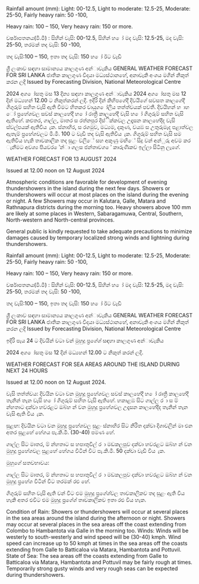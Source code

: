 Rainfall amount (mm): Light: 00-12.5, Light to moderate: 12.5-25, Moderate: 25-50, Fairly heavy rain: 50 -100,

Heavy rain: 100 – 150, Very heavy rain: 150 or more.

වර්ෂාපතනය(මි.මී) : සිහින් වැසි: 00-12.5, සිහින් හ ෝ මද වැසි: 12.5-25, මද වැසි: 25-50, තරමක් තද වැසි: 50 -100,

තද වැසි:100 – 150, ඉතා තද වැසි: 150 හ ෝ ඊට වැඩි

ශ්‍රී ලංකාව සඳහා සාමාන්‍යය කාලගුණ අන්‍ාවැකිය GENERAL WEATHER FORECAST FOR SRI LANKA ජාතික කාලගුණ විදයා මධ්‍යස්ථානහේ, අනාවැකි අංශය මගින් නිකුත් කරන ලදි Issued by Forecasting Division, National Meteorological Centre

2024 අග ෝසතු මස 13 දින්‍ය සඳහා කාලගුණ අන්‍ාවැකිය 2024 අග ෝසතු මස 12 දින්‍ මධ්‍යහන්‍ 12.00 ට නිකුත්කරන්‍ ලදි. ඉදිරි දින්‍ කිහිපගේදී දිවයිගේ සවසත කාලගේදී ගිගුරුම් සහිත වැසි ඇති වීමට හිතකර වායුග ෝලීය තත්ත්වයක් පවතී. දිවයිහන් හ ාහ ෝ ප්‍රහේශවල සවස් කාලහේදී හ ෝ රාත්‍රී කාලහේදී වැසි හ ෝ ගිගුරුම් සහිත වැසි ඇතිහේ. කළුතර, ගාල්ල, මාතර ස රත්නපුර දිස්ික්කවල උදෑසන කාලහේදීද වැසි ස්වල්පයක් ඇතිවිය ැක. ස්නාහිර, ස රගමුව, මධ්‍යම, දකුණ, වයඹ ස උතුරුමැද පළාත්වල ඇතැම් ප්‍රහේශවලට මි.මී. 100 ට වැඩි තද වැසි ඇතිවිය ැක. ගිගුරුම් සහිත වැසි සම ඇතිවිය හැකි තාවකාලික තද සුළං වලිේ සහ අකුණු මඟිේ සිදු වන්‍ අන්‍ුරු අවම කර ැනීමට අවශ්‍ය පියවර ේන්‍ා ගලස ජන්‍තාවග ේ කාරුණිකව ඉල්ලා සිටිනු ලැගේ.

WEATHER FORECAST FOR 13 AUGUST 2024

Issued at 12.00 noon on 12 August 2024

Atmospheric conditions are favorable for development of evening thundershowers in the island during the next few days. Showers or thundershowers will occur at most places on the island during the evening or night. A few Showers may occur in Kalutara, Galle, Matara and Rathnapura districts during the morning too. Heavy showers above 100 mm are likely at some places in Western, Sabaragamuwa, Central, Southern, North-western and North-central provinces.

General public is kindly requested to take adequate precautions to minimize damages caused by temporary localized strong winds and lightning during thundershowers.

Rainfall amount (mm): Light: 00-12.5, Light to moderate: 12.5-25, Moderate: 25-50, Fairly heavy rain: 50 -100,

Heavy rain: 100 – 150, Very heavy rain: 150 or more.

වර්ෂාපතනය(මි.මී) : සිහින් වැසි: 00-12.5, සිහින් හ ෝ මද වැසි: 12.5-25, මද වැසි: 25-50, තරමක් තද වැසි: 50 -100,

තද වැසි:100 – 150, ඉතා තද වැසි: 150 හ ෝ ඊට වැඩි

ශ්‍රී ලංකාව සඳහා සාමාන්‍යය කාලගුණ අන්‍ාවැකිය GENERAL WEATHER FORECAST FOR SRI LANKA ජාතික කාලගුණ විදයා මධ්‍යස්ථානහේ, අනාවැකි අංශය මගින් නිකුත් කරන ලදි Issued by Forecasting Division, National Meteorological Centre

ඉදිරි පැය 24 ට දිවයින්‍ වටා වන්‍ මුහුදු ප්‍රගේශ්‍ සඳහා කාලගුණ අන්‍ාවැකිය

2024 අග ෝසතු මස 12 දින්‍ මධ්‍යහන්‍ 12.00 ට නිකුත් කරන්‍ ලදි.

WEATHER FORECAST FOR SEA AREAS AROUND THE ISLAND DURING NEXT 24 HOURS

Issued at 12.00 noon on 12 August 2024.

වැසි තත්ත්වය: දිවයින වටා වන මුහුදු ප්‍රහේශවල සවස් කාලහේදී හ ෝ රාත්‍රී කාලහේදී තැනින් තැන වැසි හ ෝ ගිගුරුම් සහිත වැසි ඇතිහේ. හකාළඹ සිට ගාල්ල ර ා ස ම් න්හතාට දක්වා හවරළට ඔබ්හ න් වන මුහුදු ප්‍රහේශවල උදෑසන කාලහේදීද තැනින් තැන වැසි ඇති විය ැක.

සුළඟ: දිවයින වටා වන මුහුදු ප්‍රහේශවල සුළං ස්නාහිර සිට නිරිත දක්වා දිශාවලින් මා එන අතර සුළහේ හේගය පැ.කි.මී. (30-40) පමණ හේ.

ගාල්ල සිට මාතර, ම් න්හතාට ස හපාතුවිල් ර ා මඩකලපුව දක්වා හවරළට ඔබ්හ න් වන මුහුදු ප්‍රහේශවල සුළහේ හේගය විටින් විට පැ.කි.මී. 50 දක්වා වැඩි විය ැක.

මුහුගේ සතවභාවය:

ගාල්ල සිට මාතර, ම් න්හතාට ස හපාතුවිල් ර ා මඩකලපුව දක්වා හවරළට ඔබ්හ න් වන මුහුදු ප්‍රහේශ විටින් විට තරමක් රළු හේ.

ගිගුරුම් සහිත වැසි ඇති වන්‍ විට එම මුහුදු ප්‍රගේශ්‍වල තාවකාලිකව තද සුළං ඇති විය හැකි අතර එවිට එම මුහුදු ප්‍රගේශ්‍ තාවකාලිකව ඉතා රළු විය හැක.

Condition of Rain: Showers or thundershowers will occur at several places in the sea areas around the island during the afternoon or night. Showers may occur at several places in the sea areas off the coast extending from Colombo to Hambantota via Galle in the morning too. Winds: Winds will be westerly to south-westerly and wind speed will be (30-40) kmph. Wind speed can increase up to 50 kmph at times in the sea areas off the coasts extending from Galle to Batticaloa via Matara, Hambantota and Pottuvil. State of Sea: The sea areas off the coasts extending from Galle to Batticaloa via Matara, Hambantota and Pottuvil may be fairly rough at times. Temporarily strong gusty winds and very rough seas can be expected during thundershowers.